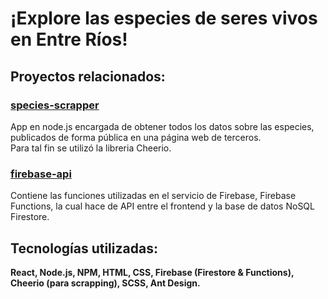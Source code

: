 # ¡Explore las especies de seres vivos en Entre Ríos!
## Proyectos relacionados:

### [species-scrapper](https://github.com/jeronimoek/species-scrapper)
App en node.js encargada de obtener todos los datos sobre las especies, publicados de forma pública en una página web de terceros.\
Para tal fin se utilizó la libreria Cheerio.

### [firebase-api](https://github.com/jeronimoek/firebase-api)
Contiene las funciones utilizadas en el servicio de Firebase, Firebase Functions, la cual hace de API entre el frontend y la base de datos NoSQL Firestore.

## Tecnologías utilizadas:
**React, Node.js, NPM, HTML, CSS, Firebase (Firestore & Functions), Cheerio (para scrapping), SCSS, Ant Design.**
